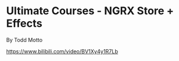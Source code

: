 # Ultimate Courses - NGRX Store + Effects
By Todd Motto

https://www.bilibili.com/video/BV1Xy4y1R7Lb
